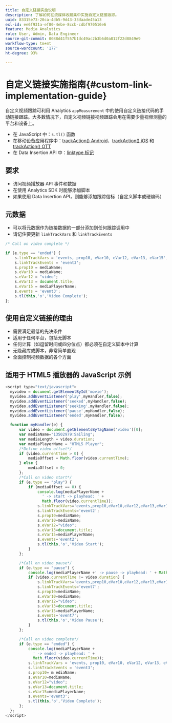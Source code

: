 ```yaml
---
title: 自定义链接实施说明
description: 了解如何在流媒体收藏集中实施自定义链接跟踪。
uuid: 83315e73-20ca-4db5-9d43-33daade45a13
exl-id: ee6f931a-ef80-4ebe-8ccb-cdbf970516e6
feature: Media Analytics
role: User, Admin, Data Engineer
source-git-commit: 0088d41f557b1dc49ac2b3b6d0a812f22d8849e9
workflow-type: tm+mt
source-wordcount: '177'
ht-degree: 93%

---
```


# 自定义链接实施指南{#custom-link-implementation-guide}

自定义视频跟踪可利用 Analytics `appMeasurement` 中的使用自定义链接代码的手动链接跟踪。大多数情况下，自定义视频链接视频跟踪会用在需要少量视频测量的平台和设备上。

* 在 JavaScript 中：`s.tl()` 函数
* 在移动设备应用程序中：[trackAction() Android](https://experienceleague.adobe.com/docs/mobile-services/android/analytics-android/actions.html?lang=zh-Hans)、[trackAction() iOS](https://experienceleague.adobe.com/docs/mobile-services/ios/analytics-ios/actions.html?lang=zh-Hans) 和 [trackAction() OTT](/help/use-cases/analytics-with-ott/track-app-actions.md)
* 在 Data Insertion API 中：[linktype 标记](https://github.com/AdobeDocs/analytics-1.4-apis/blob/master/docs/data-insertion-api/reference/r_supported_tags.md)

## 要求

* 访问视频播放器 API 事件和数据
* 在使用 Analytics SDK 时能够添加脚本
* 如果使用 Data Insertion API，则能够添加跟踪信标（自定义脚本或硬编码）

## 元数据

* 可以将元数据作为链接数据的一部分添加到任何跟踪调用中
* 请记住要更新 `linkTrackVars` 和 `linkTrackEvents`

```javascript
/* Call on video complete */

if (e.type == "ended") {  
    s.linkTrackVars = 'events, prop10, eVar10, eVar12, eVar13, eVar15';
    s.linkTrackEvents = 'event3';
    s.prop10 = mediaName;
    s.eVar10 = mediaName;
    s.eVar12 = "video";
    s.eVar13 = document.title;
    s.eVar15 = mediaPlayerName;
    s.events = 'event3';
    s.tl(this,'o','Video Complete');
};
```

## 使用自定义链接的理由

* 需要满足最低的先决条件
* 适用于任何平台，包括无脚本
* 任何计算（如逗留时间或四分位点）都必须在自定义脚本中计算
* 无隐藏库或脚本，非常简单直观
* 全面控制视频数据的各个方面

## 适用于 HTML5 播放器的 JavaScript 示例

```javascript
<script type="text/javascript">
  myvideo = document.getElementById('movie');
  myvideo.addEventListener('play',myHandler,false);
  myvideo.addEventListener('seeked',myHandler,false);
  myvideo.addEventListener('seeking',myHandler,false);
  myvideo.addEventListener('pause',myHandler,false);
  myvideo.addEventListener('ended',myHandler,false);

  function myHandler(e) {
      var video = document.getElementsByTagName('video')[0];
      var mediaName="13502979:Sailing";
      var mediaLength = video.duration;
      var mediaPlayerName = "HTML5 Player";
      /*Define video offset*/
      if (video.currentTime > 0) {
          mediaOffset = Math.floor(video.currentTime);
      } else {
          mediaOffset = 0;
      };
      /*Call on video start*/
      if (e.type == "play") {
          if (mediaOffset == 0) {
              console.log(mediaPlayerName +
                ' -> start -> playhead: ' +  
                Math.floor(video.currentTime));
              s.linkTrackVars='events,prop10,eVar10,eVar12,eVar13,eVar15';
              s.linkTrackEvents='event2';
              s.prop10=mediaName;
              s.eVar10=mediaName;
              s.eVar12="video";
              s.eVar13=document.title;
              s.eVar15=mediaPlayerName;
              s.events='event2';
              s.tl(this,'o','Video Start');
          }
      };

      /*Call on video pause*/
      if (e.type == "pause") {
          console.log(mediaPlayerName +' -> pause -> playhead: ' + Math.floor(video.currentTime));
          if (video.currentTime != video.duration) {
              s.linkTrackVars='events,prop10,eVar10,eVar12,eVar13,eVar15';
              s.linkTrackEvents='event7';
              s.prop10=mediaName;
              s.eVar10=mediaName;
              s.eVar12="video";
              s.eVar13=document.title;
              s.eVar15=mediaPlayerName;
              s.events='event7';
              s.tl(this,'o','Video Pause');
          }
      };

      /*Call on video complete*/
      if (e.type == "ended") {
          console.log(mediaPlayerName +
            ' -> ended -> playhead: ' +
            Math.floor(video.currentTime));
          s.linkTrackVars = 'events, prop10, eVar10, eVar12, eVar13, eVar15';
          s.linkTrackEvents = 'event3';
          s.prop10= m ediaName;
          s.eVar10=mediaName;
          s.eVar12="video";
          s.eVar13=document.title;
          s.eVar15=mediaPlayerName;
          s.events='event3';
          s.tl(this,'o','Video Complete');
      };
  };
</script>
```
